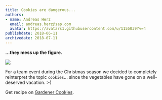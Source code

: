 ```yaml
---
title: Cookies are dangerous... 
authors: 
- name: Andreas Herz
  email: andreas.herz@sap.com
  avatar: https://avatars1.githubusercontent.com/u/1155039?v=4
publishdate: 2018-06-11
archivedate: 2018-07-11
---
```


**...they mess up the figure.**


![](cookie.jpg)

For a team event during the Christmas season we decided to completely reinterpret the 
topic `cookies`... since the vegetables have gone on a well-deserved vacation. :-)



Get recipe on [Gardener Cookies](https://github.com/gardener/documentation/blob/master/website/documentation/guides/gardener-cookies/_index.md).